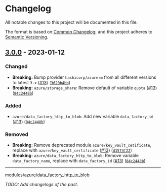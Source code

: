 # Changelog

All notable changes to this project will be documented in this file.

The format is based on [Common Changelog](https://common-changelog.org),
and this project adheres to [Semantic Versioning](https://semver.org/spec/v2.0.0.html).

## [3.0.0] - 2023-01-12

### Changed

- **Breaking:** Bump provider `hashicorp/azurerm` from all different versions to latest `3.x` ([#13](https://github.com/recognizegroup/terraform/pull/13)) ([`3620b4bb`](https://github.com/recognizegroup/terraform/commit/3620b4bb))
- **Breaking:** `azure/storage_share`: Remove default of variable `quota` ([#13](https://github.com/recognizegroup/terraform/pull/13)) ([`84c2448b`](https://github.com/recognizegroup/terraform/commit/84c2448b))

### Added
- `azure/data_factory_http_to_blob`: Add new variable `data_factory_id` ([#13](https://github.com/recognizegroup/terraform/pull/13)) ([`84c2448b`](https://github.com/recognizegroup/terraform/commit/84c2448b))

### Removed
- **Breaking:** Remove deprecated module `azure/key_vault_cetificate`, replace with `azure/key_vault_certificate` ([#13](https://github.com/recognizegroup/terraform/pull/13)) ([`d1574f22`](https://github.com/recognizegroup/terraform/commit/d1574f22))
- **Breaking:** `azure/data_factory_http_to_blob`: Remove variable `data_factory_name`, replace with `data_factory_id` ([#13](https://github.com/recognizegroup/terraform/pull/13)) ([`84c2448b`](https://github.com/recognizegroup/terraform/commit/84c2448b))

---- 
modules/azure/data_factory_http_to_blob

_TODO: Add changelogs of the past._

[3.0.0]: https://github.com/recognizegroup/terraform/releases/tag/v3.0.0
